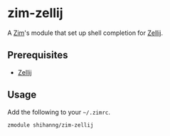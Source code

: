 # zim-zellij

A [Zim](https://zimfw.sh/)'s module that set up shell completion for [Zellij](https://zellij.dev/).

## Prerequisites

- [Zellij](https://zellij.dev/)

## Usage

Add the following to your `~/.zimrc`.

```zsh
zmodule shihanng/zim-zellij
```
